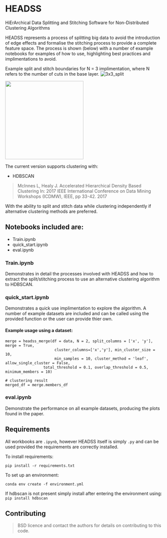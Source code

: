 # HEADSS
HiErArchical Data Splitting and Stitching Software for Non-Distributed Clustering Algorithms

HEADSS represents a process of splitting big data to avoid the introduction of edge effects and formalise the stitching process to provide a complete feature space. The process is shown (below) with a number of example notebooks for examples of how to use, highlighting best practices and implimentations to avoid.

Example split and stitch boundaries for N = 3 implimentation, where N refers to the number of cuts in the base layer.
![3x3_split](https://user-images.githubusercontent.com/84581147/170474116-5f718b98-618d-4d61-a95c-c1c7a8012f57.png)
<!-- ![3x3_stitch](https://user-images.githubusercontent.com/84581147/170474111-fe226e70-14d4-4408-b4f0-61451f06b48a.png) -->
<img src="https://user-images.githubusercontent.com/84581147/170474111-fe226e70-14d4-4408-b4f0-61451f06b48a.png" width="250" height="250">

The current version supports clustering with:
- HDBSCAN
> McInnes L, Healy J. Accelerated Hierarchical Density Based Clustering In: 2017 IEEE International Conference on Data Mining Workshops (ICDMW), IEEE, pp 33-42. 2017

With the ability to split and stitch data while clustering independently if alternative clustering methods are preferred.

## Notebooks included are: 
- Train.ipynb
- quick_start.ipynb
- eval.ipynb

### Train.ipynb
Demonstrates in detail the processes involved with HEADSS and how to extract the split/stitching process to use an alternative clustering algorithm to HDBSCAN.

### quick_start.ipynb
Demonstrates a quick use implimentation to explore the algorithm. A number of example datasets are included and can be called using the provided function or the user can provide thier own.

#### Example usage using a dataset:
```
merge = headss_merge(df = data, N = 2, split_columns = ['x', 'y'], merge = True,
                      cluster_columns=['x','y'], min_cluster_size = 10, 
                      min_samples = 10, cluster_method = 'leaf', allow_single_cluster = False,
                 total_threshold = 0.1, overlap_threshold = 0.5, minimum_members = 10) 

# clustering result
merged_df = merge.members_df
```

### eval.ipynb
Demonstrate the performance on all example datasets, producing the plots found in the paper.

## Requirements

All workbooks are `.ipynb`, however HEADSS itself is simply `.py` and can be used provided the requirements are correctly installed.

To install requirements:

```setup
pip install -r requirements.txt
```

To set up an environment:

```
conda env create -f environment.yml
```

If hdbscan is not present simply install after entering the environment using:
```pip install hdbscan```

## Contributing

>  BSD licence and contact the authors for details on contributing to this code.
